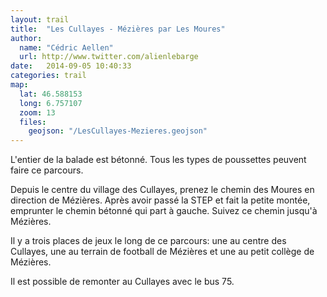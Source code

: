 ```yaml
---
layout: trail
title:  "Les Cullayes - Mézières par Les Moures"
author:
  name: "Cédric Aellen"
  url: http://www.twitter.com/alienlebarge
date:   2014-09-05 10:40:33
categories: trail
map:
  lat: 46.588153
  long: 6.757107
  zoom: 13
  files:
    geojson: "/LesCullayes-Mezieres.geojson"
---
```


L'entier de la balade est bétonné. Tous les types de poussettes peuvent faire ce parcours.

Depuis le centre du village des Cullayes, prenez le chemin des Moures en direction de Mézières. Après avoir passé la STEP et fait la petite montée, emprunter le chemin bétonné qui part à gauche. Suivez ce chemin jusqu'à Mézières.

Il y a trois places de jeux le long de ce parcours: une au centre des Cullayes, une au terrain de football de Mézières et une au petit collège de Mézières.

Il est possible de remonter au Cullayes avec le bus 75.
